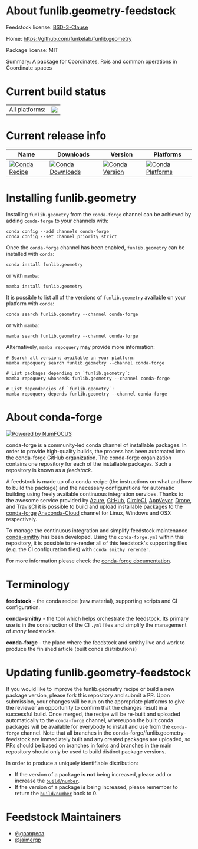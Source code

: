 About funlib.geometry-feedstock
===============================

Feedstock license: [BSD-3-Clause](https://github.com/conda-forge/funlib.geometry-feedstock/blob/main/LICENSE.txt)

Home: https://github.com/funkelab/funlib.geometry

Package license: MIT

Summary: A package for Coordinates, Rois and common operations in Coordinate spaces

Current build status
====================


<table><tr><td>All platforms:</td>
    <td>
      <a href="https://dev.azure.com/conda-forge/feedstock-builds/_build/latest?definitionId=19317&branchName=main">
        <img src="https://dev.azure.com/conda-forge/feedstock-builds/_apis/build/status/funlib.geometry-feedstock?branchName=main">
      </a>
    </td>
  </tr>
</table>

Current release info
====================

| Name | Downloads | Version | Platforms |
| --- | --- | --- | --- |
| [![Conda Recipe](https://img.shields.io/badge/recipe-funlib.geometry-green.svg)](https://anaconda.org/conda-forge/funlib.geometry) | [![Conda Downloads](https://img.shields.io/conda/dn/conda-forge/funlib.geometry.svg)](https://anaconda.org/conda-forge/funlib.geometry) | [![Conda Version](https://img.shields.io/conda/vn/conda-forge/funlib.geometry.svg)](https://anaconda.org/conda-forge/funlib.geometry) | [![Conda Platforms](https://img.shields.io/conda/pn/conda-forge/funlib.geometry.svg)](https://anaconda.org/conda-forge/funlib.geometry) |

Installing funlib.geometry
==========================

Installing `funlib.geometry` from the `conda-forge` channel can be achieved by adding `conda-forge` to your channels with:

```
conda config --add channels conda-forge
conda config --set channel_priority strict
```

Once the `conda-forge` channel has been enabled, `funlib.geometry` can be installed with `conda`:

```
conda install funlib.geometry
```

or with `mamba`:

```
mamba install funlib.geometry
```

It is possible to list all of the versions of `funlib.geometry` available on your platform with `conda`:

```
conda search funlib.geometry --channel conda-forge
```

or with `mamba`:

```
mamba search funlib.geometry --channel conda-forge
```

Alternatively, `mamba repoquery` may provide more information:

```
# Search all versions available on your platform:
mamba repoquery search funlib.geometry --channel conda-forge

# List packages depending on `funlib.geometry`:
mamba repoquery whoneeds funlib.geometry --channel conda-forge

# List dependencies of `funlib.geometry`:
mamba repoquery depends funlib.geometry --channel conda-forge
```


About conda-forge
=================

[![Powered by
NumFOCUS](https://img.shields.io/badge/powered%20by-NumFOCUS-orange.svg?style=flat&colorA=E1523D&colorB=007D8A)](https://numfocus.org)

conda-forge is a community-led conda channel of installable packages.
In order to provide high-quality builds, the process has been automated into the
conda-forge GitHub organization. The conda-forge organization contains one repository
for each of the installable packages. Such a repository is known as a *feedstock*.

A feedstock is made up of a conda recipe (the instructions on what and how to build
the package) and the necessary configurations for automatic building using freely
available continuous integration services. Thanks to the awesome service provided by
[Azure](https://azure.microsoft.com/en-us/services/devops/), [GitHub](https://github.com/),
[CircleCI](https://circleci.com/), [AppVeyor](https://www.appveyor.com/),
[Drone](https://cloud.drone.io/welcome), and [TravisCI](https://travis-ci.com/)
it is possible to build and upload installable packages to the
[conda-forge](https://anaconda.org/conda-forge) [Anaconda-Cloud](https://anaconda.org/)
channel for Linux, Windows and OSX respectively.

To manage the continuous integration and simplify feedstock maintenance
[conda-smithy](https://github.com/conda-forge/conda-smithy) has been developed.
Using the ``conda-forge.yml`` within this repository, it is possible to re-render all of
this feedstock's supporting files (e.g. the CI configuration files) with ``conda smithy rerender``.

For more information please check the [conda-forge documentation](https://conda-forge.org/docs/).

Terminology
===========

**feedstock** - the conda recipe (raw material), supporting scripts and CI configuration.

**conda-smithy** - the tool which helps orchestrate the feedstock.
                   Its primary use is in the construction of the CI ``.yml`` files
                   and simplify the management of *many* feedstocks.

**conda-forge** - the place where the feedstock and smithy live and work to
                  produce the finished article (built conda distributions)


Updating funlib.geometry-feedstock
==================================

If you would like to improve the funlib.geometry recipe or build a new
package version, please fork this repository and submit a PR. Upon submission,
your changes will be run on the appropriate platforms to give the reviewer an
opportunity to confirm that the changes result in a successful build. Once
merged, the recipe will be re-built and uploaded automatically to the
`conda-forge` channel, whereupon the built conda packages will be available for
everybody to install and use from the `conda-forge` channel.
Note that all branches in the conda-forge/funlib.geometry-feedstock are
immediately built and any created packages are uploaded, so PRs should be based
on branches in forks and branches in the main repository should only be used to
build distinct package versions.

In order to produce a uniquely identifiable distribution:
 * If the version of a package **is not** being increased, please add or increase
   the [``build/number``](https://docs.conda.io/projects/conda-build/en/latest/resources/define-metadata.html#build-number-and-string).
 * If the version of a package **is** being increased, please remember to return
   the [``build/number``](https://docs.conda.io/projects/conda-build/en/latest/resources/define-metadata.html#build-number-and-string)
   back to 0.

Feedstock Maintainers
=====================

* [@goanpeca](https://github.com/goanpeca/)
* [@jaimergp](https://github.com/jaimergp/)

